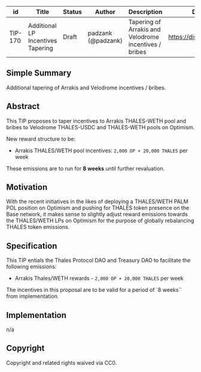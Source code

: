 | id | Title | Status | Author | Description | Discussions to | Created |
| ----------- | ----------- | ----------- | ----------- | ----------- | ----------- | ----------- |
| TIP-170 | Additional LP Incentives Tapering | Draft | padzank (@padzank) | Tapering of Arrakis and Velodrome incentives / bribes | https://discord.gg/rPpPcMXSeU | 2023-09-05


## Simple Summary

Additional tapering of Arrakis and Velodrome incentives / bribes.

## Abstract

This TIP proposes to taper incentives to Arrakis THALES-WETH pool and bribes to Velodrome THALES-USDC and THALES-WETH pools on Optimism.
  
New reward structure to be:  
  
- Arrakis THALES/WETH pool incentives: `2,000 OP + 20,000 THALES` per week

These emissions are to run for **8 weeks** until further revaluation.  
  
## Motivation
 
With the recent initiatives in the likes of deploying a THALES/WETH PALM POL position on Optimism and pushing for THALES token presence on the Base network, it makes sense to slightly adjust reward emissions towards the THALES/WETH LPs on Optimism for the purpose of globally rebalancing THALES token emissions.

## Specification 

This TIP entials the Thales Protocol DAO and Treasury DAO to facilitate the following emissions:  
  
- Arrakis   Thales/WETH rewards -   `2,000 OP + 20,000 THALES`  per week

The incentives in this proposal are to be valid for a period of `8 weeks`` from implementation. 

## Implementation

n/a

## Copyright
 
Copyright and related rights waived via CC0.